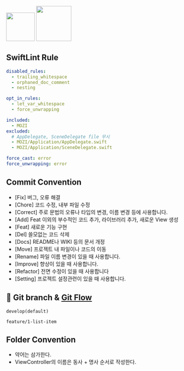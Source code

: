 <img width="77" src="https://img.shields.io/badge/iOS-15.4+-silver"> <img width="95" src="https://img.shields.io/badge/Xcode-13.3.1-blue">

## SwiftLint Rule

```yml
disabled_rules:
  - trailing_whitespace
  - orphaned_doc_comment
  - nesting

opt_in_rules:
  - let_var_whitespace
  - force_unwrapping

included:
  - MOZI
excluded:
  # AppDelegate, SceneDelegate file 무시
  - MOZI/Application/AppDelegate.swift
  - MOZI/Application/SceneDelegate.swift

force_cast: error
force_unwrapping: error
```

## Commit Convention

- [Fix] 버그, 오류 해결
- [Chore] 코드 수정, 내부 파일 수정
- [Correct] 주로 문법의 오류나 타입의 변경, 이름 변경 등에 사용합니다.
- [Add] Feat 이외의 부수적인 코드 추가, 라이브러리 추가, 새로운 View 생성
- [Feat] 새로운 기능 구현
- [Del] 쓸모없는 코드 삭제
- [Docs] README나 WIKI 등의 문서 개정
- [Move] 프로젝트 내 파일이나 코드의 이동
- [Rename] 파일 이름 변경이 있을 때 사용합니다.
- [Improve] 향상이 있을 때 사용합니다.
- [Refactor] 전면 수정이 있을 때 사용합니다
- [Setting] 프로젝트 설정관련이 있을 때 사용합니다.

## 🔀 Git branch & [Git Flow](https://techblog.woowahan.com/2553/)

```
develop(default)

feature/1-list-item
```

## Folder Convention

- 약어는 삼가한다.
- ViewController의 이름은 동사 + 명사 순서로 작성한다.
